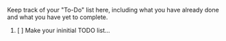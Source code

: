 Keep track of your "To-Do" list here, including what you have already done 
and what you have yet to complete.

1. [ ] Make your ininitial TODO list...